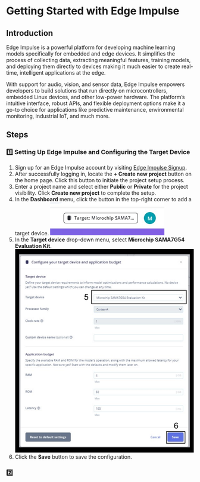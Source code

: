 # Getting Started with Edge Impulse

## Introduction

Edge Impulse is a powerful platform for developing machine learning models specifically for embedded and edge devices. It simplifies the process of collecting data, extracting meaningful features, training models, and deploying them directly to devices making it much easier to create real-time, intelligent applications at the edge.

With support for audio, vision, and sensor data, Edge Impulse empowers developers to build solutions that run directly on microcontrollers, embedded Linux devices, and other low-power hardware. The platform’s intuitive interface, robust APIs, and flexible deployment options make it a go-to choice for applications like predictive maintenance, environmental monitoring, industrial IoT, and much more.

## Steps

### 1️⃣ Setting Up Edge Impulse and Configuring the Target Device

1. Sign up for an Edge Impulse account by visiting [Edge Impulse Signup](https://edgeimpulse.com/signup).
2. After successfully logging in, locate the **+ Create new project** button on the home page. Click this button to initiate the project setup process.
3. Enter a project name and select either **Public** or **Private** for the project visibility. Click **Create new project** to complete the setup.
4. In the **Dashboard** menu, click the button in the top-right corner to add a target device.
   ![Target_Device](docs/pics/Target_Sel.jpg)
5. In the **Target device** drop-down menu, select **Microchip SAMA7G54 Evaluation Kit**.
   ![Target_Configuration](docs/pics/target&app_budget.png)
6. Click the **Save** button to save the configuration.

### 2️⃣
